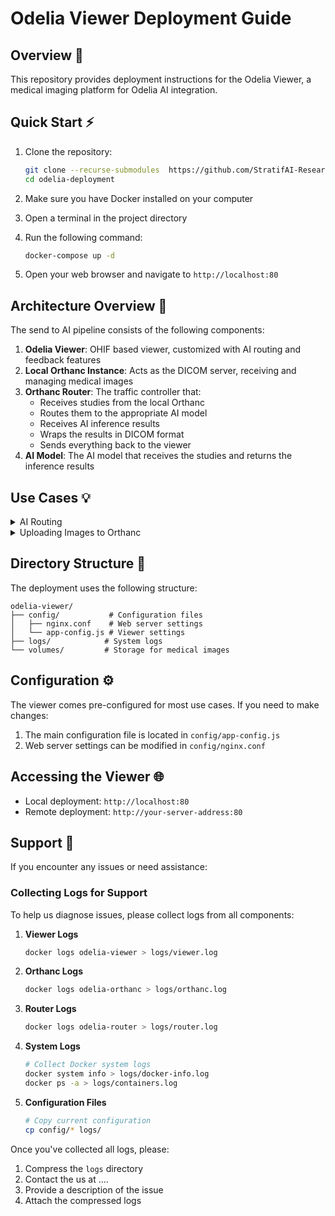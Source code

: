 # Odelia Viewer Deployment Guide

## Overview 🎯
This repository provides deployment instructions for the Odelia Viewer, a medical imaging platform for Odelia AI integration.

## Quick Start ⚡
1. Clone the repository:
   ```bash
   git clone --recurse-submodules  https://github.com/StratifAI-Research/odelia-deployment
   cd odelia-deployment
   ```

2. Make sure you have Docker installed on your computer
3. Open a terminal in the project directory
4. Run the following command:
   ```bash
   docker-compose up -d
   ```
5. Open your web browser and navigate to `http://localhost:80`

## Architecture Overview 🔄
The send to AI pipeline consists of the following components:

1. **Odelia Viewer**: OHIF based viewer, customized with AI routing and feedback features
2. **Local Orthanc Instance**: Acts as the DICOM server, receiving and managing medical images
3. **Orthanc Router**: The traffic controller that:
   - Receives studies from the local Orthanc
   - Routes them to the appropriate AI model
   - Receives AI inference results
   - Wraps the results in DICOM format
   - Sends everything back to the viewer
4. **AI Model**: The AI model that receives the studies and returns the inference results

## Use Cases 💡
<details>
<summary>AI Routing</summary>
[Content to be added]
</details>

<details>
<summary>Uploading Images to Orthanc</summary>
[Content to be added]
</details>

## Directory Structure 📁
The deployment uses the following structure:
```
odelia-viewer/
├── config/           # Configuration files
│   ├── nginx.conf    # Web server settings
│   └── app-config.js # Viewer settings
├── logs/            # System logs
└── volumes/         # Storage for medical images
```

## Configuration ⚙️
The viewer comes pre-configured for most use cases. If you need to make changes:
1. The main configuration file is located in `config/app-config.js`
2. Web server settings can be modified in `config/nginx.conf`

## Accessing the Viewer 🌐
- Local deployment: `http://localhost:80`
- Remote deployment: `http://your-server-address:80`

## Support 🤝
If you encounter any issues or need assistance:

### Collecting Logs for Support
To help us diagnose issues, please collect logs from all components:

1. **Viewer Logs**
   ```bash
   docker logs odelia-viewer > logs/viewer.log
   ```

2. **Orthanc Logs**
   ```bash
   docker logs odelia-orthanc > logs/orthanc.log
   ```

3. **Router Logs**
   ```bash
   docker logs odelia-router > logs/router.log
   ```

4. **System Logs**
   ```bash
   # Collect Docker system logs
   docker system info > logs/docker-info.log
   docker ps -a > logs/containers.log
   ```

5. **Configuration Files**
   ```bash
   # Copy current configuration
   cp config/* logs/
   ```

Once you've collected all logs, please:
1. Compress the `logs` directory
2. Contact the us at ....
3. Provide a description of the issue
4. Attach the compressed logs
